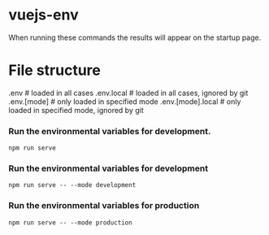 # vuejs-env

When running these commands the results will appear on the startup page.

# File structure
  .env                # loaded in all cases
  .env.local          # loaded in all cases, ignored by git
  .env.[mode]         # only loaded in specified mode
  .env.[mode].local   # only loaded in specified mode, ignored by git

### Run the environmental variables for development.
```
npm run serve
```

### Run the environmental variables for development
```
npm run serve -- --mode development
```

### Run the environmental variables for production
```
npm run serve -- --mode production
```
